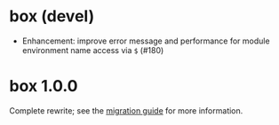 # box (devel)

* Enhancement: improve error message and performance for module environment name
    access via `$` (#180)


# box 1.0.0

Complete rewrite; see the [migration
guide](https://klmr.me/box/articles/migration.html) for more information.
